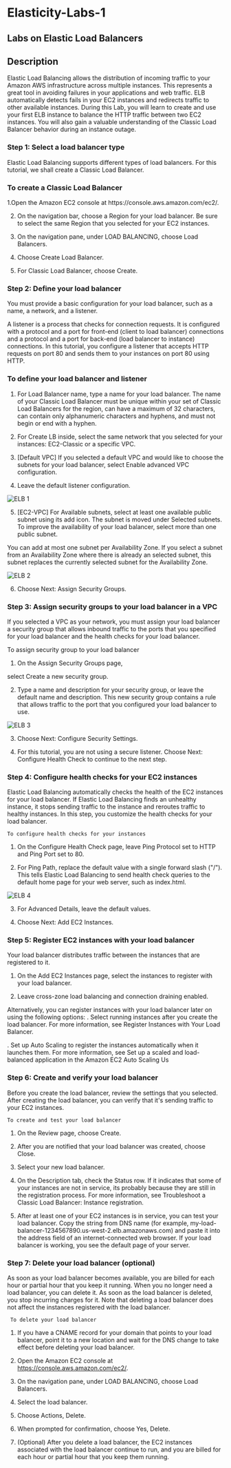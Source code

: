 # Elasticity-Labs-1
## Labs on Elastic Load Balancers

## Description
<P> Elastic Load Balancing allows the distribution of incoming traffic to your Amazon AWS infrastructure across multiple instances. This represents a great tool in avoiding failures in your applications and web traffic. ELB automatically detects fails in your EC2 instances and redirects traffic to other available instances. During this Lab, you will learn to create and use your first ELB instance to balance the HTTP traffic between two EC2 instances. You will also gain a valuable understanding of the Classic Load Balancer behavior during an instance outage.

### Step 1: Select a load balancer type

<P> Elastic Load Balancing supports different types of load balancers. For this tutorial, we shall create a Classic Load Balancer.</p>

### To create a Classic Load Balancer

<P>  1.Open the Amazon EC2 console at https://console.aws.amazon.com/ec2/.

2. On the navigation bar, choose a Region for your load balancer. Be sure to select the same Region that you selected for your EC2 instances.

3. On the navigation pane, under LOAD BALANCING, choose Load Balancers.

4. Choose Create Load Balancer.

5. For Classic Load Balancer, choose Create.

### Step 2: Define your load balancer

<P> You must provide a basic configuration for your load balancer, such as a name, a network, and a listener.

A listener is a process that checks for connection requests. It is configured with a protocol and a port for front-end (client to load balancer) connections and a protocol and a port for back-end (load balancer to instance) connections. In this tutorial, you configure a listener that accepts HTTP requests on port 80 and sends them to your instances on port 80 using HTTP.

### To define your load balancer and listener

1. For Load Balancer name, type a name for your load balancer.
 The name of your Classic Load Balancer must be unique within your set of Classic Load Balancers for the region, can have a maximum of 32  characters, can contain only alphanumeric characters and hyphens, and must not begin or end with a hyphen.

2. For Create LB inside, select the same network that you selected for your instances: EC2-Classic or a specific VPC.

3. [Default VPC] If you selected a default VPC and would like to choose the subnets for your load balancer, select Enable advanced VPC   configuration.
  
4. Leave the default listener configuration.
  
  ![ELB 1](https://user-images.githubusercontent.com/103466963/174758810-b1308400-ee9e-416c-8d62-b0c6b4060176.png)
  
5. [EC2-VPC] For Available subnets, select at least one available public subnet using its add icon. The subnet is moved under Selected subnets. To improve the availability of your load balancer, select more than one public subnet.
 
 You can add at most one subnet per Availability Zone. If you select a subnet from an Availability Zone where there is already an selected subnet, this subnet replaces the currently selected subnet for the Availability Zone.
 
 ![ELB 2](https://user-images.githubusercontent.com/103466963/174759530-988a924d-e874-4fc3-846b-369b0b14e538.png)
 
6. Choose Next: Assign Security Groups.
 
### Step 3: Assign security groups to your load balancer in a VPC

<P> If you selected a VPC as your network, you must assign your load balancer a security group that allows inbound traffic to the ports that you specified for your load balancer and the health checks for your load balancer.
 
 To assign security group to your load balancer

1. On the Assign Security Groups page, 
 
 select Create a new security group.

2. Type a name and description for your security group, or leave the default name and description. This new security group contains a rule that allows traffic to the port that you configured your load balancer to use. 
 
 ![ELB 3](https://user-images.githubusercontent.com/103466963/174760431-a4697bdf-8d66-4610-9de5-ec10a8bae1f9.png)
 
3. Choose Next: Configure Security Settings.

4. For this tutorial, you are not using a secure listener. Choose Next: Configure Health Check to continue to the next step. 
 
### Step 4: Configure health checks for your EC2 instances

 <P> Elastic Load Balancing automatically checks the health of the EC2 instances for your load balancer. If Elastic Load Balancing finds an unhealthy instance, it stops sending traffic to the instance and reroutes traffic to healthy instances. In this step, you customize the health checks for your load balancer.

    To configure health checks for your instances

1. On the Configure Health Check page, leave Ping Protocol set to HTTP and Ping Port set to 80.

2. For Ping Path, replace the default value with a single forward slash ("/"). This tells Elastic Load Balancing to send health check queries to the default home page for your web server, such as index.html. 
  
  ![ELB 4](https://user-images.githubusercontent.com/103466963/174761310-8d817ad9-0ff0-467e-916f-f00f25026fb5.png)

3. For Advanced Details, leave the default values.

4. Choose Next: Add EC2 Instances.

### Step 5: Register EC2 instances with your load balancer

  Your load balancer distributes traffic between the instances that are registered to it. 
 
1. On the Add EC2 Instances page, select the instances to register with your load balancer.

2. Leave cross-zone load balancing and connection draining enabled. 
  
  Alternatively, you can register instances with your load balancer later on using the following options:
 . Select running instances after you create the load balancer. For more information, see Register Instances with Your Load Balancer.

 . Set up Auto Scaling to register the instances automatically when it launches them. For more information, see Set up a scaled and load-balanced application in the Amazon EC2 Auto Scaling Us 
 
### Step 6: Create and verify your load balancer

<P> Before you create the load balancer, review the settings that you selected. After creating the load balancer, you can verify that it's sending traffic to your EC2 instances.

    To create and test your load balancer

1. On the Review page, choose Create.

2. After you are notified that your load balancer was created, choose Close.

3. Select your new load balancer.

4. On the Description tab, check the Status row. If it indicates that some of your instances are not in service, its probably because they are still in the registration process. For more information, see Troubleshoot a Classic Load Balancer: Instance registration.

5. After at least one of your EC2 instances is in service, you can test your load balancer. Copy the string from DNS name (for example, my-load-balancer-1234567890.us-west-2.elb.amazonaws.com) and paste it into the address field of an internet-connected web browser. If your load balancer is working, you see the default page of your server.

### Step 7: Delete your load balancer (optional)

 <p> As soon as your load balancer becomes available, you are billed for each hour or partial hour that you keep it running. When you no longer need a load balancer, you can delete it. As soon as the load balancer is deleted, you stop incurring charges for it. Note that deleting a load balancer does not affect the instances registered with the load balancer.

     To delete your load balancer

1. If you have a CNAME record for your domain that points to your load balancer, point it to a new location and wait for the DNS change to take effect before deleting your load balancer.

2. Open the Amazon EC2 console at https://console.aws.amazon.com/ec2/.

3. On the navigation pane, under LOAD BALANCING, choose Load Balancers.

4. Select the load balancer.

5. Choose Actions, Delete.

6. When prompted for confirmation, choose Yes, Delete.

7. (Optional) After you delete a load balancer, the EC2 instances associated with the load balancer continue to run, and you are billed for each hour or partial hour that you keep them running.  
 
 
 
